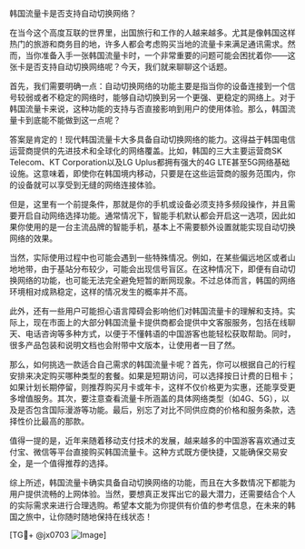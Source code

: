 韩国流量卡是否支持自动切换网络？

在当今这个高度互联的世界里，出国旅行和工作的人越来越多。尤其是像韩国这样热门的旅游和商务目的地，许多人都会考虑购买当地的流量卡来满足通讯需求。然而，当你准备入手一张韩国流量卡时，一个非常重要的问题可能会困扰着你——这张卡是否支持自动切换网络呢？今天，我们就来聊聊这个话题。

首先，我们需要明确一点：自动切换网络的功能主要是指当你的设备连接到一个信号较弱或者不稳定的网络时，能够自动切换到另一个更强、更稳定的网络上。对于韩国流量卡来说，这种功能的支持与否直接影响到用户的使用体验。那么，韩国流量卡到底能不能做到这一点呢？

答案是肯定的！现代韩国流量卡大多具备自动切换网络的能力。这得益于韩国电信运营商提供的先进技术和全球化的网络覆盖。比如，韩国的三大主要运营商SK Telecom、KT Corporation以及LG Uplus都拥有强大的4G LTE甚至5G网络基础设施。这意味着，即使你在韩国境内移动，只要是在这些运营商的服务范围内，你的设备就可以享受到无缝的网络连接体验。

但是，这里有一个前提条件，那就是你的手机或设备必须支持多频段操作，并且需要开启自动网络选择功能。通常情况下，智能手机默认都会开启这一选项，因此如果你使用的是一台主流品牌的智能手机，基本上不需要额外设置就能实现自动切换网络的效果。

当然，实际使用过程中也可能会遇到一些特殊情况。例如，在某些偏远地区或者山地地带，由于基站分布较少，可能会出现信号盲区。在这种情况下，即便有自动切换网络的功能，也可能无法完全避免短暂的断网现象。不过总体而言，韩国的网络环境相对成熟稳定，这样的情况发生的概率并不高。

此外，还有一些用户可能担心语言障碍会影响他们对韩国流量卡的理解和支持。实际上，现在市面上的大部分韩国流量卡提供商都会提供中文客服服务，包括在线聊天、电话咨询等多种方式，以便于不懂韩语的中国游客也能轻松获取帮助。同时，很多产品包装和说明文档也会附带中文版本，让使用者一目了然。

那么，如何挑选一款适合自己需求的韩国流量卡呢？首先，你可以根据自己的行程安排来决定购买哪种类型的套餐。如果是短期访问，可以选择按日计费的日租卡；如果计划长期停留，则推荐购买月卡或年卡，这样不仅价格更为实惠，还能享受更多增值服务。其次，要注意查看流量卡所涵盖的具体网络类型（如4G、5G），以及是否包含国际漫游等功能。最后，别忘了对比不同供应商的价格和服务条款，选择性价比最高的那款。

值得一提的是，近年来随着移动支付技术的发展，越来越多的中国游客喜欢通过支付宝、微信等平台直接购买韩国流量卡。这种方式既方便快捷，又能确保交易安全，是一个值得推荐的选择。

综上所述，韩国流量卡确实具备自动切换网络的功能，而且在大多数情况下都能为用户提供流畅的上网体验。当然，要想真正发挥出它的最大潜力，还需要结合个人的实际需求来进行合理选购。希望本文能为你提供有价值的参考信息，在未来的韩国之旅中，让你随时随地保持在线状态！

[TG💪+ @jx0703 ![Image](https://github.com/user-attachments/assets/dbca1d08-cadb-493c-b0ec-ad6f7a83f270)]
